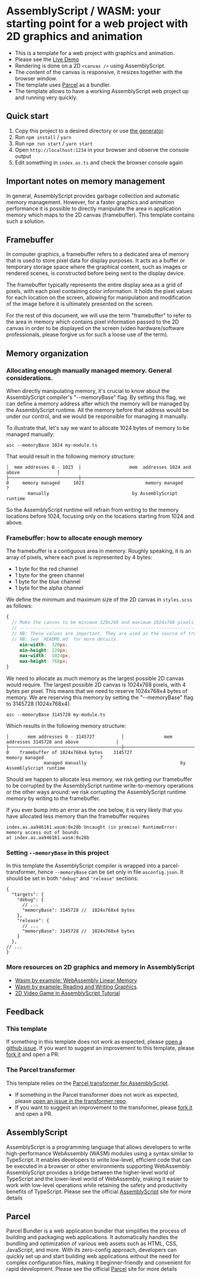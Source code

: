 # AssemblyScript / WASM: your starting point for a web project with 2D graphics and animation
- This is a template for a web project with graphics and animation.
- Please see the [Live Demo](https://wasm.codument.com/canvas-2d-resizable/)
- Rendering is done on a 2D `<canvas />` using AssemblyScript.
- The content of the canvas is responsive, it resizes together with the browser window.
- The template uses [Parcel](https://parceljs.org/) as a bundler.
- The template allows to have a working AssemblyScript web project up and running very quickly.

## Quick start
1. Copy this project to a desired directory or use [the generator](https://www.npmjs.com/package/assemblyscript-parcel-project-templates-codument).
2. Run `npm install` / `yarn`
3. Run `npm run start` / `yarn start`
4. Open `http://localhost:1234` in your browser and observe the console output
5. Edit something in `index.as.ts` and check the browser console again

## Important notes on memory management
In general, AssemblyScript provides garbage collection and automatic memory management. However, for a faster graphics 
and animation performance it is possible to directly manipulate the area in application memory which maps 
to the 2D canvas (framebuffer). This template contains such a solution. 

## Framebuffer
In computer graphics, a framebuffer refers to a dedicated area of memory that is used to store pixel data for display
purposes. It acts as a buffer or temporary storage space where the graphical content, such as images or rendered scenes,
is constructed before being sent to the display device.

The framebuffer typically represents the entire display area as a grid of pixels, with each pixel containing color
information. It holds the pixel values for each location on the screen, allowing for manipulation and modification
of the image before it is ultimately presented on the screen.

For the rest of this document, we will use the term "framebuffer" to refer to the area in memory which contains pixel
information passed to the 2D canvas in order to be displayed on the screen (video hardware/software professionals, 
please forgive us for such a loose use of the term).

## Memory organization

### Allocating enough manually managed memory. General considerations.

When directly manipulating memory, it's crucial to know about the AssemblyScript compiler's "--memoryBase" flag.
By setting this flag, we can define a memory address after which the memory will be managed by the AssemblyScript runtime. 
All the memory before that address would be under our control, and we would be responsible for managing it manually.

To illustrate that, let's say we want to allocate 1024 bytes of memory to be managed manually: 
```shell
asc --memoryBase 1024 my-module.ts
```

That would result in the following memory structure:
```text
│  mem addresses 0 - 1023  │                  mem  addresses 1024 and above              │
├──────────────────────────┼─────────────────────────────────────────────────────────────┤
0     memory managed     1023                       memory managed                       ?
        manually                               by AssemblyScript runtime  
```


So the AssemblyScript runtime will refrain from writing to the memory locations before 1024, 
focusing only on the locations starting from 1024 and above.

### Framebuffer: how to allocate enough memory
The framebuffer is a contiguous area in memory. Roughly speaking, it is an array of pixels, where each pixel is represented by 4 bytes:
- 1 byte for the red channel
- 1 byte for the green channel
- 1 byte for the blue channel
- 1 byte for the alpha channel

We define the minimum and maximum size of the 2D canvas in `styles.scss` as follows:
```scss
{
  // Make the canvas to be minimum 320x240 and maximum 1024x768 pixels.
  // -------------------------------------------------------------------------------------------------------------------
  // NB: These values are important. They are used as the source of truth for allocating WASM memory for the canvas.
  // NB: See `README.md` for more details.
     min-width:  320px;
     min-height: 120px;
     max-width:  1024px;
     max-height: 768px;
}
```

We need to allocate as much memory as the largest possible 2D canvas would require.
The largest possible 2D canvas is 1024x768 pixels, with 4 bytes per pixel. This means that we need to reserve
1024x768x4 bytes of memory. We are reserving this memory by setting the "--memoryBase" flag to 3145728 (1024x768x4).

```shell
asc --memoryBase 3145728 my-module.ts
```
 Which results in the following memory structure:

```text
│       mem addresses 0 - 3145727          │               mem  addresses 3145728 and above              │
├──────────────────────────────────────────┼─────────────────────────────────────────────────────────────┤
0    framebuffer of 1024x768x4 bytes    3145727                       memory managed                     ?
              managed manually                                   by AssemblyScript runtime        
```



Should we happen to allocate less memory, we risk getting our framebuffer to be corrupted by the AssemblyScript runtime
write-to-memory operations or the other ways around: we risk corrupting the AssemblyScript runtime memory by writing to 
the framebuffer.

If you ever bump into an error as the one below, it is very likely that you have allocated less memory than the framebuffer 
requires
```text
index.as.aa946161.wasm:0x28b Uncaught (in promise) RuntimeError: memory access out of bounds
at index.as.aa946161.wasm:0x28b
```

### Setting `--memoryBase` in this project
In this template the AssemblyScript compiler is wrapped into a parcel-transformer, hence `--memoryBase` can be set only
in file `asconfig.json`. It should be set in both `"debug"` and `"release"` sections:
```json5
{
  "targets": {
    "debug": {
      // ...
      "memoryBase": 3145728 //  1024x768x4 bytes
    },
    "release": {
      // ...
      "memoryBase": 3145728 //  1024x768x4 bytes
    }
  },
// ...
}
```
 

### More resources on 2D graphics and memory in AssemblyScript
- [Wasm by example: WebAssembly Linear Memory](https://wasmbyexample.dev/examples/webassembly-linear-memory/webassembly-linear-memory.assemblyscript.en-us.html)
- [Wasm by example: Reading and Writing Graphics]( https://wasmbyexample.dev/examples/reading-and-writing-graphics/reading-and-writing-graphics.assemblyscript.en-us.html). 
- [2D Video Game in AssemblyScript Tutorial](https://blog.ttulka.com/2d-video-game-in-assemblyscript-tutorial/)

## Feedback
### This template
If something in this template does not work as expected, please [open a github issue](https://github.com/dipdowel/assemblyscript-parcel-project-templates-codument/issues).
If you want to suggest an improvement to this template, please [fork it](https://github.com/dipdowel/assemblyscript-parcel-project-templates-codument/) and open a PR.

### The Parcel transformer
This template relies on the [Parcel transformer for AssemblyScript](https://github.com/dipdowel/parcel-transformer-assemblyscript-codument).
- If something in the Parcel transformer  does not work as expected, please [open an issue in the transformer repo](https://github.com/dipdowel/parcel-transformer-assemblyscript-codument/issues).
- If you want to suggest an improvement to the transformer, please [fork it](https://github.com/dipdowel/parcel-transformer-assemblyscript-codument/) and open a PR.

## AssemblyScript
AssemblyScript is a programming language that allows developers to write high-performance WebAssembly (WASM) modules using a syntax similar to TypeScript. It enables developers to write low-level, efficient code that can be executed in a browser or other environments supporting WebAssembly. AssemblyScript provides a bridge between the higher-level world of TypeScript and the lower-level world of WebAssembly, making it easier to work with low-level operations while retaining the safety and productivity benefits of TypeScript.
Please see the official [AssemblyScript](https://www.assemblyscript.org) site for more details

## Parcel
Parcel Bundler is a web application bundler that simplifies the process of building and packaging web applications. It automatically handles the bundling and optimization of various web assets such as HTML, CSS, JavaScript, and more. With its zero-config approach, developers can quickly set up and start building web applications without the need for complex configuration files, making it beginner-friendly and convenient for rapid development.
Please see the official [Parcel](https://parceljs.org/) site for more details